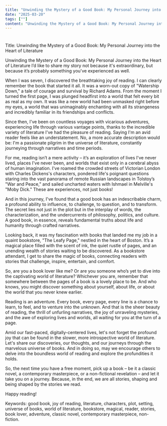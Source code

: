 ```yaml
---
title: "Unwinding the Mystery of a Good Book: My Personal Journey into the Heart of Literature"
date: "2025-03-20"
tags: [""]
content: "Unwinding the Mystery of a Good Book: My Personal Journey into the Heart of Literature..."
---
```


# 

Title: Unwinding the Mystery of a Good Book: My Personal Journey into the Heart of Literature

Unwinding the Mystery of a Good Book: My Personal Journey into the Heart of Literature I’d like to share my story not because it's extraordinary, but because it’s probably something you've experienced as well.

When I was seven, I discovered the breathtaking joy of reading. I can clearly remember the book that started it all. It was a worn-out copy of "Watership Down," a tale of courage and survival by Richard Adams. From the moment I turned the first page, I was plunged headfirst into a world that felt every bit as real as my own. It was like a new world had been unmasked right before my eyes, a world that was unimaginably enchanting with all its strangeness and incredibly familiar in its friendships and conflicts.

Since then, I've been on countless voyages with vicarious adventures, experiencing life through various vantage points, thanks to the incredible variety of literature I've had the pleasure of reading. Saying I'm an avid reader feels like an understatement. No, a more accurate description would be: I'm a passionate pilgrim in the universe of literature, constantly journeying through narratives and time periods.

For me, reading isn’t a mere activity – it’s an exploration of lives I've never lived, places I've never been, and worlds that exist only in a cerebral abyss of human imagination. I've roamed the crowded streets of Victorian London with Charles Dickens's characters, pondered life's poignant questions staring into the vast panorama of remote Russian landscapes in Tolstoy’s "War and Peace," and sailed uncharted waters with Ishmael in Melville's "Moby Dick." These are experiences, not just books!

And in this journey, I've found that a good book has an indescribable charm, a profound ability to influence, to challenge, to question, and to transform. The secret lies not just in the plot but in the interplay of words, the characterization, and the undercurrents of philosophy, politics, and culture. A good book, in essence, reveals fundamental truths about life and humanity through crafted narratives.

Looking back, it was my fascination with books that landed me my job in a quaint bookstore, "The Leafy Page," nestled in the heart of Boston. It’s a magical place filled with the scent of ink, the quiet rustle of pages, and an unending wealth of stories waiting to be discovered. As a bookstore attendant, I get to share the magic of books, connecting readers with stories that challenge, inspire, entertain, and comfort.

So, are you a book lover like me? Or are you someone who’s yet to dive into the captivating world of literature? Whichever you are, remember that somewhere between the pages of a book is a lovely place to be. And who knows, you might discover something about yourself, about life, or about the world that you never knew earlier.

Reading is an adventure. Every book, every page, every line is a chance to learn, to feel, and to venture into the unknown. And that is the sheer beauty of reading, the thrill of unfurling narratives, the joy of unraveling mysteries, and the awe of exploring lives and worlds, all waiting for you at the turn of a page.

Amid our fast-paced, digitally-centered lives, let's not forget the profound joy that can be found in the slower, more introspective world of literature. Let's share our discoveries, our thoughts, and our journeys through the marvelous universe of books. And in doing so, may we encourage others to delve into the boundless world of reading and explore the profundities it holds.

So, the next time you have a free moment, pick up a book – be it a classic novel, a contemporary masterpiece, or a non-fictional revelation – and let it take you on a journey. Because, in the end, we are all stories, shaping and being shaped by the stories we read. 

Happy reading! 

Keywords: good book, joy of reading, literature, characters, plot, setting, universe of books, world of literature, bookstore, magical, reader, stories, book lover, adventure, classic novel, contemporary masterpiece, non-fiction.
